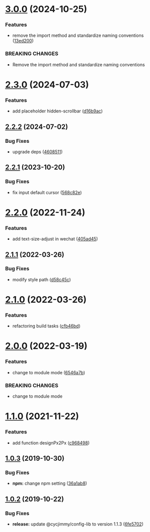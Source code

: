 # [3.0.0](https://github.com/cycjimmy/sass-lib/compare/v2.3.0...v3.0.0) (2024-10-25)


### Features

* remove the import method and standardize naming conventions ([13ed200](https://github.com/cycjimmy/sass-lib/commit/13ed2005cd4ac61911a3f2aaeb2313c02cceb444))


### BREAKING CHANGES

* Remove the import method and standardize naming conventions

# [2.3.0](https://github.com/cycjimmy/sass-lib/compare/v2.2.2...v2.3.0) (2024-07-03)


### Features

* add placeholder hidden-scrollbar ([d16b9ac](https://github.com/cycjimmy/sass-lib/commit/d16b9ac417fe0064c559157b6aa67029c4ca9164))

## [2.2.2](https://github.com/cycjimmy/sass-lib/compare/v2.2.1...v2.2.2) (2024-07-02)


### Bug Fixes

* upgrade deps ([4608511](https://github.com/cycjimmy/sass-lib/commit/4608511481c25bf0fc9e362fb00ddd4716a26f4b))

## [2.2.1](https://github.com/cycjimmy/sass-lib/compare/v2.2.0...v2.2.1) (2023-10-20)


### Bug Fixes

* fix input default cursor ([568c82e](https://github.com/cycjimmy/sass-lib/commit/568c82e78ea361d2c03edd9b52d462f4974c710f))

# [2.2.0](https://github.com/cycjimmy/sass-lib/compare/v2.1.1...v2.2.0) (2022-11-24)


### Features

* add text-size-adjust in wechat ([405ad45](https://github.com/cycjimmy/sass-lib/commit/405ad45eaecf8a1ee0fcfcb9613959a32f7d9fb6))

## [2.1.1](https://github.com/cycjimmy/sass-lib/compare/v2.1.0...v2.1.1) (2022-03-26)


### Bug Fixes

* modify style path ([d58c45c](https://github.com/cycjimmy/sass-lib/commit/d58c45c77873b92f0357c540b3c1b260dd6d64c4))

# [2.1.0](https://github.com/cycjimmy/sass-lib/compare/v2.0.0...v2.1.0) (2022-03-26)


### Features

* refactoring build tasks ([cfb46bd](https://github.com/cycjimmy/sass-lib/commit/cfb46bd4b88d0c64585d4cf009a2d38b2059e86f))

# [2.0.0](https://github.com/cycjimmy/sass-lib/compare/v1.1.0...v2.0.0) (2022-03-19)


### Features

* change to module mode ([6546a7b](https://github.com/cycjimmy/sass-lib/commit/6546a7be83efbd224b934cb16dc3cbab9f99bc6d))


### BREAKING CHANGES

* change to module mode

# [1.1.0](https://github.com/cycjimmy/sass-lib/compare/v1.0.3...v1.1.0) (2021-11-22)


### Features

* add function designPx2Px ([c968498](https://github.com/cycjimmy/sass-lib/commit/c9684986bf050329a965c00fdd41d76add6d2fe4))

## [1.0.3](https://github.com/cycjimmy/sass-lib/compare/v1.0.2...v1.0.3) (2019-10-30)


### Bug Fixes

* **npm:** change npm setting ([36a1ab8](https://github.com/cycjimmy/sass-lib/commit/36a1ab849f11da66e29ce20b0ca316908945d476))

## [1.0.2](https://github.com/cycjimmy/sass-lib/compare/v1.0.1...v1.0.2) (2019-10-22)


### Bug Fixes

* **release:** update @cycjimmy/config-lib to version 1.1.3 ([6fe5702](https://github.com/cycjimmy/sass-lib/commit/6fe5702f1f2e2d7e1a6e8bfbdc7add3fb31606ca))
